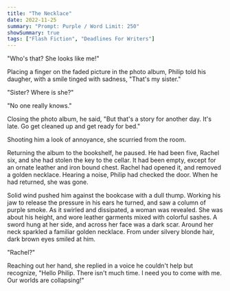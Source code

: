```yaml
---
title: "The Necklace"
date: 2022-11-25
summary: "Prompt: Purple / Word Limit: 250"
showSummary: true
tags: ["Flash Fiction", "Deadlines For Writers"]
---
```


"Who's that? She looks like me!"

Placing a finger on the faded picture in the photo album, Philip told his daugher, with a smile tinged with sadness, "That's my sister."

"Sister? Where is she?"

"No one really knows." 

Closing the photo album, he said, "But that's a story for another day. It's late. Go get cleaned up and get ready for bed."

Shooting him a look of annoyance, she scurried from the room. 

Returning the album to the bookshelf, he paused. He had been five, Rachel six, and she had stolen the key to the cellar. It had been empty, except for an ornate leather and iron bound chest. Rachel had opened it, and removed a golden necklace. Hearing a noise, Philip had checked the door. When he had returned, she was gone.

Solid wind pushed him against the bookcase with a dull thump. Working his jaw to release the pressure in his ears he turned, and saw a column of purple smoke. As it swirled and dissipated, a woman was revealed. She was about his height, and wore leather garments mixed with colorful sashes. A sword hung at her side, and across her face was a dark scar. Around her neck sparkled a familiar golden necklace. From under silvery blonde hair, dark brown eyes smiled at him.

"Rachel?"

Reaching out her hand, she replied in a voice he couldn't help but recognize, "Hello Philip. There isn't much time. I need you to come with me. Our worlds are collapsing!"





